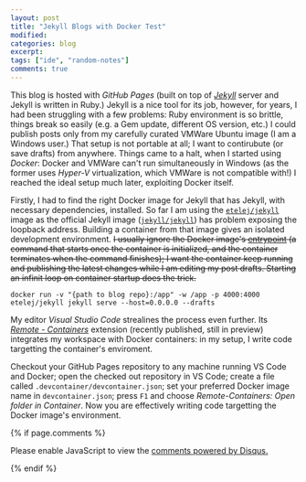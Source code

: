 ```yaml
---
layout: post
title: "Jekyll Blogs with Docker Test"
modified:
categories: blog
excerpt:
tags: ["ide", "random-notes"]
comments: true
---
```


This blog is hosted with _GitHub Pages_ (built on top of [_Jekyll_](http://jekyllrb.com) server and Jekyll is written in Ruby.) Jekyll is a nice tool for its job, however, for years, I had been struggling with a few problems: Ruby environment is so brittle, things break so easily (e.g. a Gem update, different OS version, etc.) I could publish posts only from my carefully curated VMWare Ubuntu image (I am a Windows user.) That setup is not portable at all; I want to contirubute (or save drafts) from anywhere. Things came to a halt, when I started using _Docker_: Docker and VMWare can't run simultaneously in Windows (as the former uses _Hyper-V_ virtualization, which VMWare is not compatible with!) I reached the ideal setup much later, exploiting Docker itself.

Firstly, I had to find the right Docker image for Jekyll that has Jekyll, with necessary dependencies, installed. So far I am using the [`etelej/jekyll`](https://hub.docker.com/r/etelej/jekyll/) image as the official Jekyll image ([`jekyll/jekyll`](https://hub.docker.com/r/jekyll/jekyll)) has problem exposing the loopback address. Building a container from that image gives an isolated development environment. ~~I usually ignore the Docker image's [entrypoint](https://docs.docker.com/glossary/?term=ENTRYPOINT) (a command that starts once the container is initialized, and the container terminates when the command finishes); I want the container keep running and publishing the latest changes while I am editing my post drafts. Starting an infinit loop on container startup does the trick.~~

```
docker run -v "{path to blog repo}:/app" -w /app -p 4000:4000 etelej/jekyll jekyll serve --host=0.0.0.0 --drafts
```

My editor _Visual Studio Code_ strealines the process even further. Its [_Remote - Containers_](https://marketplace.visualstudio.com/items?itemName=ms-vscode-remote.remote-containers) extension (recently published, still in preview) integrates my workspace with Docker containers: in my setup, I write code targetting the container's enviroment.

Checkout your GitHub Pages repository to any machine running VS Code and Docker; open the checked out repository in VS Code; create a file called `.devcontainer/devcontainer.json`; set your preferred Docker image name in `devcontainer.json`; press `F1` and choose _Remote-Containers: Open folder in Container_. Now you are effectively writing code targetting the Docker image's environment.


{% if page.comments %}
<div id="disqus_thread"></div>
<script type="text/javascript">
    /* * * CONFIGURATION VARIABLES * * */
    var disqus_shortname = 'fnasim';
    
    /* * * DON'T EDIT BELOW THIS LINE * * */
    (function() {
        var dsq = document.createElement('script'); dsq.type = 'text/javascript'; dsq.async = true;
        dsq.src = '//' + disqus_shortname + '.disqus.com/embed.js';
        (document.getElementsByTagName('head')[0] || document.getElementsByTagName('body')[0]).appendChild(dsq);
    })();
</script>
<noscript>Please enable JavaScript to view the <a href="https://disqus.com/?ref_noscript" rel="nofollow">comments powered by Disqus.</a></noscript>

{% endif %}

